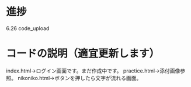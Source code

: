 # 進捗
6.26 code_upload

# コードの説明（適宜更新します）
 index.html→ログイン画面です。まだ作成中です。
 practice.html→添付画像参照。
 nikoniko.html→ボタンを押したら文字が流れる画面。
